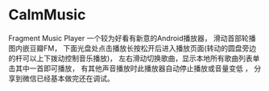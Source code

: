 # CalmMusic
Fragment Music Player
一个较为好看有新意的Android播放器，
滑动首部轮播图内嵌豆瓣FM，
下面光盘处点击播放长按松开后进入播放页面(转动的圆盘旁边的杆可以上下拨动控制音乐播放)，
左右滑动切换歌曲，显示本地所有歌曲列表单击其中一首即可播放，
有其他声音播放时此播放器自动停止播放或音量变低 ，
分享到微信已经基本做完还在调试。
